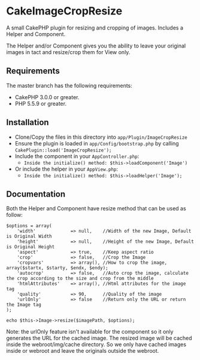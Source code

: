 CakeImageCropResize
===================

A small CakePHP plugin for resizing and cropping of images. Includes a Helper and Component.

The Helper and/or Component gives you the ability to leave your original images in tact and resize/crop them for View only.

## Requirements

The master branch has the following requirements:

* CakePHP 3.0.0 or greater.
* PHP 5.5.9 or greater.

## Installation

* Clone/Copy the files in this directory into `app/Plugin/ImageCropResize`
* Ensure the plugin is loaded in `app/Config/bootstrap.php` by calling `CakePlugin::load('ImageCropResize');`
* Include the component in your `AppController.php`:
	* `Inside the initialize() method: $this->loadComponent('Image')`
* Or include the helper in your `AppView.php`:
	* `Inside the initialize() method: $this->loadHelper('Image');`

## Documentation
Both the Helper and Component have resize method that can be used as follow:

	$options = array(
		'width'				=> null,	//Width of the new Image, Default is Original Width
		'height'			=> null,	//Height of the new Image, Default is Original Height
		'aspect'			=> true,	//Keep aspect ratio
		'crop'				=> false,	//Crop the Image
		'cropvars'			=> array(), //How to crop the image, array($startx, $starty, $endx, $endy);
		'autocrop'			=> false,	//Auto crop the image, calculate the crop according to the size and crop from the middle
		'htmlAttributes'	=> array(),	//Html attributes for the image tag
		'quality'			=> 90,		//Quality of the image
		'urlOnly'			=> false	//Return only the URL or return the Image tag
	);

	echo $this->Image->resize($imagePath, $options);

Note: the urlOnly feature isn't available for the component so it only generates the URL for the cached image.
The resized image will be cached inside the webroot/img/cache directory. So we only have cached images inside or webroot and leave the originals outside the webroot.